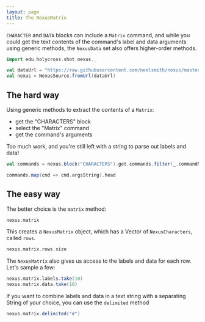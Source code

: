 ```yaml
---
layout: page
title: The NexusMatrix
---
```



`CHARACTER` and `DATA` blocks can include a `Matrix` command, and while you could get the text contents of the command's label and data arguments using generic methods, the `NexusData` set also offers higher-order methods.



```scala mdoc:invisible
import edu.holycross.shot.nexus._

val dataUrl = "https://raw.githubusercontent.com/neelsmith/nexus/master/jvm/src/test/resources/CaveTrechineCOI.nex"
val nexus = NexusSource.fromUrl(dataUrl)
```


## The hard way

Using generic methods to extract the contents of a `Matrix`:

- get the "CHARACTERS" block
- select the "Matrix" command
- get the command's arguments

Too much work, and you're still left with a string to parse out labels and data!

```scala mdoc:invisible
val commands = nexus.block("CHARACTERS").get.commands.filter(_.commandName.toLowerCase == "matrix")
```

```scala mdoc
commands.map(cmd => cmd.argsString).head
```


## The easy way

The better choice is the `matrix` method:

```scala mdoc:silent
nexus.matrix
```

This creates a `NexusMatrix` object, which has a Vector of `NexusCharacters`, called `rows`.

```scala mdoc
nexus.matrix.rows.size
```

The `NexusMatrix` also gives us access to the labels and data for each row.  Let's sample a few:

```scala mdoc
nexus.matrix.labels.take(10)
nexus.matrix.data.take(10)
```

If you want to combine labels and data in a text string with a separating String of your choice, you can use the `delimited` method

```scala mdoc
nexus.matrix.delimited("#")
```
